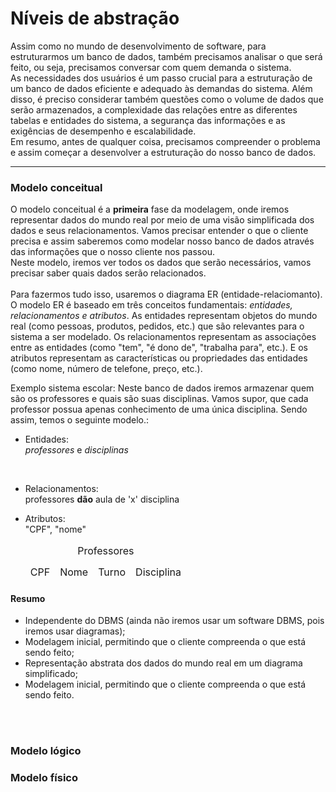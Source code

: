 # Níveis de abstração
Assim como no mundo de desenvolvimento de software, para estruturarmos um banco de dados, também precisamos analisar o que será feito, ou seja, precisamos conversar com quem demanda o sistema. </br> As necessidades dos usuários é um passo crucial para a estruturação de um banco de dados eficiente e adequado às demandas do sistema. Além disso, é preciso considerar também questões como o volume de dados que serão armazenados, a complexidade das relações entre as diferentes tabelas e entidades do sistema, a segurança das informações e as exigências de desempenho e escalabilidade. </br> Em resumo, antes de qualquer coisa, precisamos compreender o problema e assim começar a desenvolver a estruturação do nosso banco de dados. </br>

_________________________________________________________________


### __Modelo conceitual__ </br>
O modelo conceitual é a __primeira__ fase da modelagem, onde iremos representar dados do mundo real por meio de uma visão simplificada dos dados e seus relacionamentos. Vamos precisar entender o que o cliente precisa e assim saberemos como modelar nosso banco de dados através das informações que o nosso cliente nos passou. </br>
Neste modelo, iremos ver todos os dados que serão necessários, vamos precisar saber quais dados serão relacionados. </br> </br>
Para fazermos tudo isso, usaremos o diagrama ER (entidade-relaciomanto).</br>
O modelo ER é baseado em três conceitos fundamentais: _entidades, relacionamentos e atributos_.  As entidades representam objetos do mundo real (como pessoas, produtos, pedidos, etc.) que são relevantes para o sistema a ser modelado. Os relacionamentos representam as associações entre as entidades (como "tem", "é dono de", "trabalha para", etc.). E os atributos representam as características ou propriedades das entidades (como nome, número de telefone, preço, etc.).

Exemplo sistema escolar:
Neste banco de dados iremos armazenar quem são os professores e quais são suas disciplinas.
Vamos supor, que cada professor possua apenas conhecimento de uma única disciplina.
Sendo assim, temos o seguinte modelo.:

* Entidades: </br>
_professores_ e _disciplinas_ 

</br>

* Relacionamentos: </br>
professores __dão__ aula de 'x' disciplina

* Atributos: </br>
"CPF", "nome"
            <table>
                <caption>Professores</caption>
                <thead> 
                    <tr>
                        <td>CPF</td>
                        <td>Nome</td>
                        <td>Turno</td>
                        <td>Disciplina</td>
                    </tr>
                </thead>    
            </table>



#### Resumo
* Independente do DBMS (ainda não iremos usar um software DBMS, pois iremos usar diagramas);
* Modelagem inicial, permitindo que o cliente compreenda o que está sendo feito;
* Representação abstrata dos dados do mundo real em um diagrama simplificado;
* Modelagem inicial, permitindo que o cliente compreenda o que está sendo feito.

</br>
</br>

### __Modelo lógico__



### __Modelo físico__




